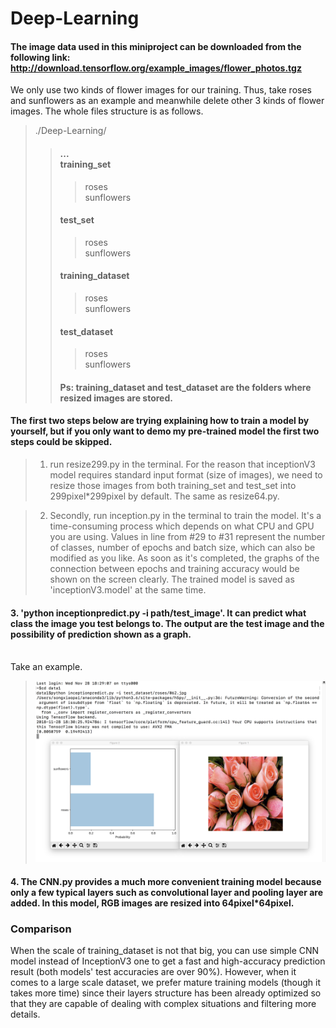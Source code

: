 Deep-Learning
=============
#### The image data used in this miniproject can be downloaded from the following link: http://download.tensorflow.org/example_images/flower_photos.tgz

We only use two kinds of flower images for our training. Thus, take roses and sunflowers as an example and meanwhile delete other 3 kinds of flower images. The whole files structure is as follows.

>./Deep-Learning/
>>#### ... <br>training_set
>>>roses <br> sunflowers
>>#### test_set
>>>roses <br> sunflowers
>>#### training_dataset
>>>roses <br> sunflowers
>>#### test_dataset
>>>roses <br> sunflowers
>>#### Ps: training_dataset and test_dataset are the folders where resized images are stored. 

#### The first two steps below are trying explaining how to train a model by yourself, but if you only want to demo my pre-trained model the first two steps could be skipped.
>1) run resize299.py in the terminal. For the reason that inceptionV3 model requires standard input format (size of images), we need to resize those images from both training_set and test_set into 299pixel*299pixel by default. The same as resize64.py.

>2) Secondly, run inception.py in the terminal to train the model. It's a time-consuming process which depends on what CPU and GPU you are using. Values in line from #29 to #31 represent the number of classes, number of epochs and batch size, which can also be modified as you like. As soon as it's completed, the graphs of the connection between epochs and training accuracy would be shown on the screen clearly. The trained model is saved as 'inceptionV3.model' at the same time.

#### 3. 'python inceptionpredict.py -i path/test_image'. It can predict what class the image you test belongs to. The output are the test image and the possibility of prediction shown as a graph. 
<br> Take an example. 
>![inception_test_result](https://github.com/LekaiSong/Deep-Learning/blob/master/inception_prediction_result.png)

#### 4. The CNN.py provides a much more convenient training model because only a few typical layers such as convolutional layer and pooling layer are added. In this model, RGB images are resized into 64pixel*64pixel.

### Comparison

When the scale of training_dataset is not that big, you can use simple CNN model instead of InceptionV3 one to get a fast and high-accuracy prediction result (both models' test accuracies are over 90%). However, when it comes to a large scale dataset, we prefer mature training models (though it takes more time) since their layers structure has been already optimized so that they are capable of dealing with complex situations and filtering more details.
